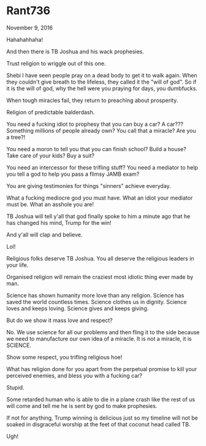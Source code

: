 # Rant736


November 9, 2016

Hahahahhaha! 

And then there is TB Joshua and his wack prophesies.

Trust religion to wriggle out of this one.

Shebi I have seen people pray on a dead body to get it to walk again. When they couldn't give breath to the lifeless, they called it the "will of god". So if it is the will of god, why the hell were you praying for days, you dumbfucks.

When tough miracles fail, they return to preaching about prosperity. 

Religion of predictable balderdash. 

You need a fucking idiot to prophesy that you can buy a car? A car??? Something millions of people already own? You call that a miracle? Are you a tree?!

You need a moron to tell you that you can finish school? Build a house? Take care of your kids? Buy a suit?

You need an intercessor for these trifling stuff? You need a mediator to help you tell a god to help you pass a flimsy JAMB exam? 

You are giving testimonies for things "sinners" achieve everyday. 

What a fucking mediocre god you must have. What an idiot your mediator must be. What an asshole you are!

TB Joshua will tell y'all that god finally spoke to him a minute ago that he has changed his mind, Trump for the win! 

And y'all will clap and believe. 

Lol!

Religious folks deserve TB Joshua. You all deserve the religious leaders in your life. 

Organised religion will remain the craziest most idiotic thing ever made by man.

Science has shown humanity more love than any religion. Science has saved the world countless times. Science clothes us in dignity. Science loves and keeps loving. Science gives and keeps giving.

But do we show it mass love and respect?

No. We use science for all our problems and then fling it to the side because we need to manufacture our own idea of a miracle. It is not a miracle, it is SCIENCE. 

Show some respect, you trifling religious hoe!

What has religion done for you apart from the perpetual promise to kill your perceived enemies, and bless you with a fucking car?

Stupid. 

Some retarded human who is able to die in a plane crash like the rest of us will come and tell me he is sent by god to make prophesies.

If not for anything, Trump winning is delicious just so my timeline will not be soaked in disgraceful worship at the feet of that coconut head called TB.

Ugh!